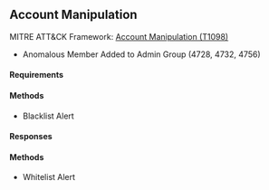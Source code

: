 ## Account Manipulation
MITRE ATT&CK Framework: [Account Manipulation (T1098)](https://attack.mitre.org/techniques/T1098)
- Anomalous Member Added to Admin Group (4728, 4732, 4756)

#### Requirements
#### Methods
- Blacklist Alert
#### Responses

#### Methods
- Whitelist Alert
